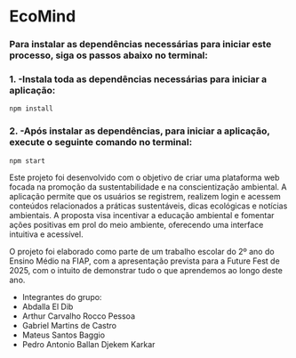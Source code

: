 <h1>EcoMind</h1>

<h3>Para instalar as dependências necessárias para iniciar este processo, siga os passos abaixo no terminal:</h3>

### 1. -Instala toda as dependências necessárias para iniciar a aplicação:
```console
npm install
```

### 2. -Após instalar as dependências, para iniciar a aplicação, execute o seguinte comando no terminal:
```console
npm start
```

Este projeto foi desenvolvido com o objetivo de criar uma plataforma web focada na promoção da sustentabilidade e na conscientização ambiental. 
A aplicação permite que os usuários se registrem, realizem login e acessem conteúdos relacionados a práticas sustentáveis, dicas ecológicas e notícias 
ambientais. A proposta visa incentivar a educação ambiental e fomentar ações positivas em prol do meio ambiente, oferecendo uma interface intuitiva e acessível.

O projeto foi elaborado como parte de um trabalho escolar do 2º ano do Ensino Médio na FIAP, com a apresentação prevista para a Future Fest de 2025,
com o intuito de demonstrar tudo o que aprendemos ao longo deste ano.

- Integrantes do grupo:
- Abdalla El Dib
- Arthur Carvalho Rocco Pessoa
- Gabriel Martins de Castro
- Mateus Santos Baggio
- Pedro Antonio Ballan Djekem Karkar
